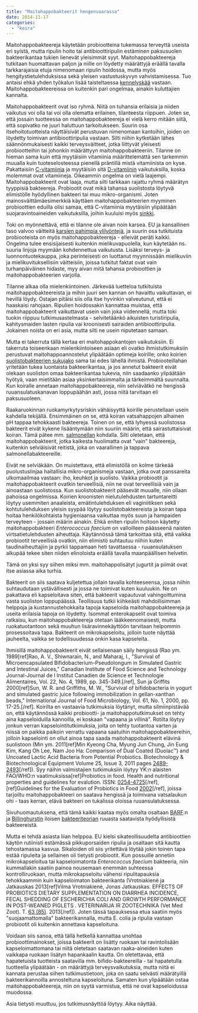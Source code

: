 ```yaml
---
title: "Maitohappobakteerit hengenvaarassa"
date: 2014-11-17
categories: 
  - "koira"
---
```


Maitohappobakteereja käytetään probiootteina tukemassa terveyttä useista eri syistä, mutta ripulin hoito tai antibioottiripulin estäminen paksusuolen bakteerikantaa tukien lienevät yleisimmät syyt. Maitohappobakteereja tutkitaan huomattavan paljon ja niille on löydetty määrättyjä eräällä tavalla tarkkarajaisia etuja nimenomaan ripulin hoidossa, mutta myös hengitystietulehduksissa sekä yleisen vastustuskyvyn vahvistamisessa. Tuo antaisi ehkä yhden työkalun lisää taisteltaessa [kennelyskää](https://www.katiska.eu/tieto/koiran-terveys-yleinen/kennelyska/ "Kennelyskä") vastaan. Maitohappobakteereissa on kuitenkin pari ongelmaa, ainakin kuluttajien kannalta.

<!--more-->

Maitohappobakteerit ovat iso ryhmä. Niitä on tuhansia erilaisia ja niiden vaikutus voi olla tai voi olla olematta erilainen, tilanteesta riippuen. Joten se, että jossain tuotteessa on maitohappobakteereja ei vielä kerro mitään siitä, että sopivatko ne juuri haluttuun tarkoitukseen. Suurin osa itsehoitotuotteista näyttäisivät perustuvan nimenomaan kantoihin, joiden on löydetty toimivan antibioottiripulia vastaan. Silti niihin kytketään lähes säännönmukaisesti kaikki terveysväitteet, jotka liittyvät yleisesti probiootteihin tai johonkin määrättyyn maitohappobakteeriin. Tilanne on hieman sama kuin että myytäisiin vitamiinia määrittelemättä sen tarkemmin muualla kuin tuoteselosteessa pienellä präntillä mistä vitamiinista on kyse. Pakattaisiin [C-vitamiinia](https://www.katiska.eu/tieto/c-vitamiini/c-vitamiini/ "C-vitamiini") ja myytäisiin sitä [D-vitamiinin](https://www.katiska.eu/tieto/d-vitamiini/d-vitamiini/ "D-vitamiini") vaikutuksilla, koska molemmat ovat vitamiineja. Oikeammin ongelma on vielä laajempi. Maitohappobakteerit ovat laaja, mutta silti tarkkaan rajattu ryhmä määrätyn tyyppisiä bakteereja. Probiootit ovat mikä tahansa suolistosta löytyvä elimistölle hyödyllinen bakteeri tai muu mikro-organismi. Joten mainosväittämäesimerkkiä käyttäen maitohappobakteerien myyminen probioottien eduilla olisi samaa, että C-vitamiinia myytäisiin ylipäätään suojaravintoaineiden vaikutuksilla, joihin kuuluisi myös [sinkki](https://www.katiska.eu/tieto/sinkki/sinkki/ "Sinkki").

Toki on myönnettävä, että ei tilanne ole aivan noin karsea. EU ja kansallinen taso valvoo väitteitä [karsien pahimpia ylilyöntejä](https://www.katiska.eu/katiska/puruvoima/codex-alimentarius/ "Codex Alimentarius"), ja suurin osa tutkituista probiooteista on myös maitohappobakteereja - elleivät peräti kaikki. Ongelma tulee ensisijaisesti kuitenkin mielikuvapuolella, kun käytetään ns. suuria linjoja myymään kohdennettua vaikutusta. Lisäksi terveys- ja luonnontuotekauppa, joka perinteisesti on luottanut myynnissään mielikuviin ja mielikuvituksellisiin väitteisiin, joissa tutkitut faktat ovat vain turhanpäiväinen hidaste, myy aivan mitä tahansa probioottien ja maitohappobakteerien varjolla.

Tilanne alkaa olla mielenkiintoinen. Järkevää luetteloa tutkituista maitohappobakteereista ja mihin juuri sen kannan on havaittu vaikuttavan, ei hevillä löydy. Ostajan pitäisi siis olla itse hyvinkin valveutunut, että ei haaskaisi rahojaan. Ripulien hoidossakin kannattaa muistaa, että maitohappobakteerit vaikuttavat usein vain joka viidennellä, mutta toki tuokin riippuu tutkimusastelmasta - selvitetäänkö aikuisten turistiripulia, kahitysmaiden lasten ripulia vai kroonisesti sairaiden antibioottiripulia. Jokainen noista on eri asia, mutta silti ne usein niputetaan samaan.

Mutta ei takerruta tällä kertaa eri maitohappokantojen vaikutuksiin. Ei takerruta toiseenkaan mielenkiintoiseen asiaan eli ovatko ihmistutkimuksiin perustuvat maitohappoannostelut ylipäätään optimeja koirille; onko koirien [suolistobakteerien sukujako](https://www.katiska.eu/tieto/koira-elimisto-suolisto/suolistossa-sukujako/ "Suolistossa sukujako") sama tai edes lähellä ihmistä. Probiooteillahan yritetään tukea luontaista bakteerikantaa, ja jos annetut bakteerit eivät olekaan suoliston omaa bakteerikantaa tukevia, niin saadaanko ylipäätään hyötyä, vaan mietitään asiaa yksinkertaisimmalta ja tärkeimmältä suunnalta. Kun koiralle annetaan maitohappobakteereja, niin selviävätkö ne hengissä ruuansulatuskanavan loppupäähän asti, jossa niitä tarvitaan eli paksusuoleen.

Raakaruokinnan ruokamyrkytysriskin vähäisyyttä koirille perustellaan usein kahdella tekijällä. Ensimmäinen on se, että koiran vatsahappojen alhainen pH tappaa tehokkaasti bakteereja. Toinen on se, että lyhyessä suolistossa bakteerit eivät kykene lisääntymään niin suuriin määrin, että sairastuttaisivat koiran. Tämä pätee mm. [salmonellan](https://www.katiska.eu/tieto/koira-ruoka-turvallisuus/salmonella-ja-raakaruokinta/ "Salmonella ja raakaruokinta") kohdalla. Silti oletetaan, että maitohappobakteerit, jotka kaikesta huolimatta ovat "vain" bakteereja, kuitenkin selviäisivät reitistä, joka on vaarallinen ja tappava salmonellabakteereille.

Eivät ne selviäkään. On muistettava, että elimistöllä on kolme tärkeää puolustuslinjaa haitallisia mikro-organismeja vastaan, jotka ovat panssareita ulkomaailmaa vastaan: iho, keuhkot ja suolisto. Vaikka probiootit ja maitohappobakteerit ovatkin terveellisiä, niin ne ovat terveellisiä vain ja ainoastaan suolistossa. Kun suolistobakteerit pääsevät muualle, niin ollaan pahoissa ongelmissa. Koirien kroonisten nielutulehdusten tartuntareitti löytyy usemmiten anaaleista, emätintulehduksen eli vaginiitiksen sekä kohtutulehduksen yleisin syypää löytyy suolistobakteereista ja koiran tapa hoitaa henkilökohtaista hygieniaansa vaikuttaa myös suun ja hampaiden terveyteen - jossain määrin ainakin. Ehkä eniten ripulin hoitoon käytetty maitohappobakteeri _Enterococcus faecium_ on valloilleen päässeenä naisten virtsatietulehdusten aiheuttaja. Käytännössä tämä tarkoittaa sitä, että vaikka probiootit terveellisiä ovatkin, niin elimistö suhtautuu niihin kuten taudinaiheuttajiin ja pyrkii tappamaan heti tavattaessa - ruuansulatuksen alkupää tekee siten niiden elinoloista eräällä tavalla maanpäällisen helvetin.

Tämä on yksi syy siihen miksi mm. maitohappolisätyt jugurtit ja piimät ovat itse asiassa aika turhia.

Bakteerit on siis saatava kuljetettua jollain tavalla kohteeseensa, jossa niihin suhtaudutaan ystävällisesti ja jossa ne toimivat kuten kuuluukin. Ne on pakattava eli kapseloitava siten, että bakteerit vapautuvat vahingoittumina vasta suoliston loppupäässä. Teollisuus tutkii kiihkeästi mahdollisimman helppoja ja kustannustehokkaita tapoja kapseloida maitohappobakteereja ja useita erilaisia tapoja on löydetty. Isommat enterokapselit ovat toimiva ratkaisu, kun maitohappobakteereja otetaan lääkkeenomaisesti, mutta ruokatuotantoon sekä muuhun lisäravinnekäyttöön tarvitaan helpommin prosessoitava tapa. Bakteerit on mikrokapseloitu, jolloin tuote näyttää jauheelta, vaikka se todellisuudessa onkin kasa kapseleita.

Ihmisillä maitohappobakteerit eivät sellaisenaan säily hengissä (Rao ym. 1989\[ref\]Rao, A. V., Shiwnarain, N., and Maharaj, I., "Survival of Microencapsulated Bifidobacterium-Pseudolongum in Simulated Gastric and Intestinal Juices," Canadian Institute of Food Science and Technology Journal-Journal de l Institut Canadien de Science et Technologie Alimentaires, Vol. 22, No. 4, 1989, pp. 345-349.\[/ref\], Sun ja Griffits 2000\[ref\]Sun, W. R. and Griffiths, M. W., "Survival of bifidobacteria in yogurt and simulated gastric juice following immobilization in gellan-xanthan beads," International Journal of Food Microbiology, Vol. 61, No. 1, 2000, pp. 17-25.\[/ref\]. Koirilta en vastaavia tutkimuksia löytänyt, mutta silmiinpistävää on, että käytännössä kaikki probiootti- ja maitohappotutkimukset on tehty aina kapseloiduilla kannoilla, ei koskaan "vapaana ja villinä". Rotilta löytyy jonkun verran kapselointitutkimuksia, joita on tehty tuotantoa varten ja niissä on paikka paikoin verrattu vapaana saatuihin maitohappobakteereihin, jolloin kapselointi on ollut ainoa tapa saada maitohappobakteerit elävinä suolistoon (Min ym. 2011\[ref\]Min Kyeong Cha, Myung Jun Chung, Jin Eung Kim, Kang Oh Lee, Nam Joo Ha: Comparison of Dual Coated (Duolac™) and Uncoated Lactic Acid Bacteria from Potential Probiotics. Biotechnology & Biotechnological Equipment Volume 25, Issue 3, 2011 pages [2489-2493](http://www.tandfonline.com/doi/abs/10.5504/BBEQ.2011.0052#.VGmq68kzCSo)\[/ref\]). Syy näihin valmistajien tutkimuksiin löytyy YK:n alaisten FAO/WHO:n vaatimuksissa\[ref\]Probiotics in food. Health and nutritional properties and guidelines for evalution. ISSN: [0254-4725](ftp://ftp.fao.org/docrep/fao/009/a0512e/a0512e00.pdf)\[/ref\],\[ref\]Guidelines for the Evaluation of Probiotics in Food [2002](http://www.who.int/foodsafety/fs_management/en/probiotic_guidelines.pdf)\[/ref\], joissa tarjoiltu maitohappobakteeri on saatava hengissä ja toimivana vatsalaukun ohi - taas kerran, elävä bakteeri on tukalissa oloissa ruuansulatuksessa.

Sivuhuomautuksena, että tämä kaikki kaataa myös omalta osaltaan [BARF](https://www.katiska.eu/tieto/barf-ja-vastaavat/barf-tutkitusti/ "Barf tutkitusti"):n ja [Billinghurstin](https://www.katiska.eu/tieto/barf-ja-vastaavat/ian-billinghurst/ "Ian Billinghurst") iloisen [bakteeriteorian](https://www.katiska.eu/tieto/barf-ja-vastaavat/barf-bakteerioppi/ "BARF: Bakteerioppi") ruuasta saatavista hyödyllisistä bakteereistä.

Mutta ei tehdä asiasta liian helppoa. EU kielsi sikateollisuudelta antibioottien käytön rutiinisti estämässä pikkuporsaiden ripulia ja osaltaan sitä kautta tehostamassa kasvua. Sikaloiden oli siis yritettävä löytää jokin toinen tapa estää ripuleita ja sellainen oli tietysti probiootit. Kun possuille annetiin mikrokapseloitua tai kapseloimatonta _Enterococcus faecium_ bakteeria, niin kummallakin saatiin painoa nousemaan enemmän suhteessa kontrolliruokaan, mutta mikrokapseloitu vähensi ripulitapauksia tehokkaammin kuin kapseloimaton bakteerikanta (Vrotniakienė ja Jatkauskas 2013\[ref\]Vilma Vrotniakienė, Jonas Jatkauskas. EFFECTS OF PROBIOTICS DIETARY SUPPLEMENTATION ON DIARRHEA INCIDENCE, FECAL SHEDDING OF ESCHERICHIA COLI AND GROWTH PERFORMANCE IN POST-WEANED PIGLETS . VETERINARIJA IR ZOOTECHNIKA (Vet Med Zoot). T. [63 (85)](http://vetzoo.lva.lt/data/vols/2013/63/pdf/vrotniakiene.pdf). 2013\[/ref\]). Joten tässä tapauksessa etua saatiin myös "suojaamattomalla" bakteerikannalla, mutta E. colia ja ripulia vastaan probiootit oli kuitenkin annettava kapseloituna.

Voidaan siis sanoa, että tällä hetkellä kannattaa unohtaa probioottimainokset, joissa bakteerit on lisätty ruokaan tai ravintolisään kapseloimattomana tai niitä oletetaan saatavan raaka-aineiden kuten vaikkapa ruokaan lisätyn hapankaalin kautta. On oletettavaa, että hapatetuista tuotteista saatavilla mm. bifido-bakteereilla - tai hapatetulla tuotteella ylipäätään - on määrättyjä terveysvaikutuksia, mutta niitä ei kannata perustaa siihen tutkimustietoon, joka on saatu selvästi määrätyillä bakteerikannoilla annosteltuna kapseloituna. Samaten kun ylipäätään ostaa maitohappobakteereja, niin on syytä varmistua, että ne ovat kapseloidussa muodossa.

Asia tietysti muuttuu, jos tutkimusnäyttöä löytyy. Aika näyttää.

